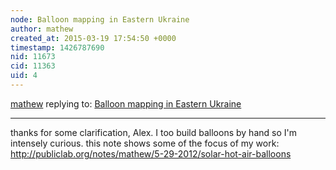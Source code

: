 ```yaml
---
node: Balloon mapping in Eastern Ukraine
author: mathew
created_at: 2015-03-19 17:54:50 +0000
timestamp: 1426787690
nid: 11673
cid: 11363
uid: 4
---
```




[mathew](../profile/mathew) replying to: [Balloon mapping in Eastern Ukraine](../notes/Alex_the_Ukrainian/03-12-2015/balloon-mapping-in-eastern-ukraine)

----
thanks for some clarification, Alex.  I too build balloons by hand so I'm intensely curious.
this note shows some of the focus of my work:
http://publiclab.org/notes/mathew/5-29-2012/solar-hot-air-balloons